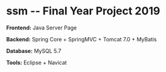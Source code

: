 # ssm -- Final Year Project 2019

**Frontend:** Java Server Page

**Backend:** Spring Core + SpringMVC + Tomcat 7.0 + MyBatis

**Database:** MySQL 5.7

**Tools:** Eclipse + Navicat
